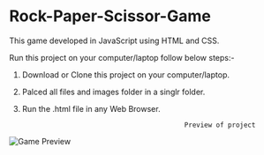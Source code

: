 # Rock-Paper-Scissor-Game
This game developed in JavaScript using HTML and CSS.

Run this project on your computer/laptop follow below steps:- 

1) Download or Clone this project on your computer/laptop.

2) Palced all files and images folder in a singlr folder.

3) Run the .html file in any Web Browser.

                                                Preview of project 
                    
![Game Preview](https://user-images.githubusercontent.com/97721379/149872223-493c7f7c-b1af-4318-8958-3a1bdf3e6719.jpg)
